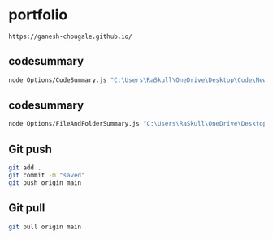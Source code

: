 # portfolio  
```
https://ganesh-chougale.github.io/  
```  
## codesummary  
```bash
node Options/CodeSummary.js "C:\Users\RaSkull\OneDrive\Desktop\Code\New folder\Portfolio"
```  
## codesummary  
```bash
node Options/FileAndFolderSummary.js "C:\Users\RaSkull\OneDrive\Desktop\Code\New folder\Portfolio"
```  
## Git push
```bash
git add .
git commit -m "saved"
git push origin main
``` 
## Git pull
```bash
git pull origin main
```  
